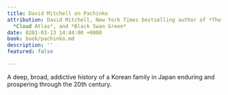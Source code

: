 ```yaml
---
title: David Mitchell on Pachinko
attribution: David Mitchell, New York Times bestselling author of *The Bone Clocks*,
  *Cloud Atlas*, and *Black Swan Green*
date: 0201-03-13 14:44:00 +0000
book: book/pachinko.md
description: ''
featured: false

---
```

A deep, broad, addictive history of a Korean family in Japan enduring and prospering through the 20th century.